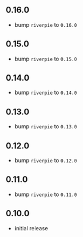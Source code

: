 ## 0.16.0

- bump `riverpie` to `0.16.0`

## 0.15.0

- bump `riverpie` to `0.15.0`

## 0.14.0

- bump `riverpie` to `0.14.0`

## 0.13.0

- bump `riverpie` to `0.13.0`

## 0.12.0

- bump `riverpie` to `0.12.0`

## 0.11.0

- bump `riverpie` to `0.11.0`

## 0.10.0

- initial release
